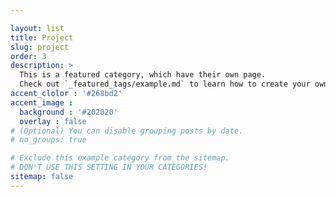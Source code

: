 ```yaml
---

layout: list
title: Project
slug: project
order: 3
description: >
  This is a featured category, which have their own page.
  Check out `_featured_tags/example.md` to learn how to create your own.
accent_clolor : '#268bd2'
accent_image :
  background : '#202020'
  overlay : false
# (Optional) You can disable grouping posts by date.
# no_groups: true

# Exclude this example category from the sitemap.
# DON'T USE THIS SETTING IN YOUR CATEGORIES!
sitemap: false
---
```

